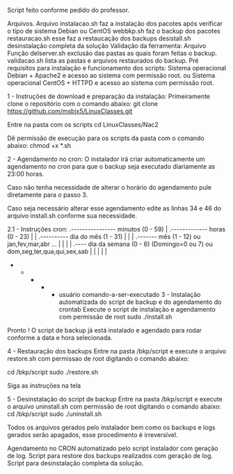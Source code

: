 Script feito conforme pedido do professor.

Arquivos.
Arquivo	instalacao.sh	faz a instalação dos pacotes após verificar o tipo de sistema Debian ou CentOS
webbkp.sh	faz o backup dos pacotes
restauracao.sh	esse faz a restaucação dos backups
desistall.sh	desinstalação completa da solução
Validação da ferramenta:
Arquivo	Função
delserver.sh exclusão das pastas as quais foram feitas o backup.
validacao.sh	 lista as pastas e arquivos restaurados do backup.
Pré requisitos para instalação e funcionamento dos scripts:
Sistema operacional Debian + Apache2 e acesso ao sistema com permissão root. ou Sistema operacional CentOS + HTTPD e acesso ao sistema com permissão root.

1 - Instruções de download e preparação da instalação:
Primeiramente clone o repositório com o comando abaixo:
git clone https://github.com/msbjx5/LinuxClasses.git

Entre na pasta com os scripts
cd LinuxClasses/Nac2

Dê permissão de execução para os scripts da pasta com o comando abaixo:
chmod +x *.sh

2 - Agendamento no cron:
O instalador irá criar automaticamente um agendamento no cron para que o backup seja executado diariamente as 23:00 horas.

Caso não tenha necessidade de alterar o horário do agendamento pule diretamente para o passo 3.

Caso seja necessário alterar esse agendamento edite as linhas 34 e 46 do arquivo install.sh conforme sua necessidade.

2.1 - Instruções cron:
  .---------------- minutos (0 - 59)
  |  .------------- horas (0 - 23)
  |  |  .---------- dia do mês (1 - 31)
  |  |  |  .------- mês (1 - 12) ou jan,fev,mar,abr ...
  |  |  |  |  .---- dia da semana (0 - 6) (Domingo=0 ou 7) ou dom,seg,ter,qua,qui,sex,sab
  |  |  |  |  |
  *  *  *  *  *    usuário    comando-a-ser-executado
3 - Instalação automatizada do script de backup e do agendamento do crontab
Execute o script de instalação e agendamento com permissão de root
sudo ./install.sh

Pronto !
O script de backup já está instalado e agendado para rodar conforme a data e hora selecionada.

4 - Restauração dos backups
Entre na pasta /bkp/script e execute o arquivo restore.sh com permissao de root digitando o comando abaixo:

cd /bkp/script
sudo ./restore.sh

Siga as instruções na tela

5 - Desinstalação do script de backup
Entre na pasta /bkp/script e execute o arquivo uninstall.sh com permissão de root digitando o comando abaixo:
cd /bkp/script
sudo ./uninstall.sh

Todos os arquivos gerados pelo instalador bem como os backups e logs gerados serão apagados, esse procedimento é irreversível.

Agendamento no CRON automatizado pelo script instalador com geração de log.
Script para restore dos backups realizados com geração de log.
Script para desinstalação completa da solução.


